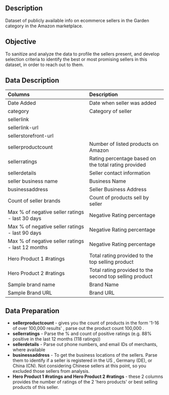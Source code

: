 ## Description
Dataset of publicly available info on ecommerce sellers in the Garden category in the Amazon marketplace.

## Objective
To sanitize and analyze the data to profile the sellers present, and develop selection criteria to identify the best or most promising sellers in this dataset, in order to reach out to them.

## Data Description
|Columns                                             | Description
|:---------------------------------------------------|:------------------------------------------------
|Date Added                                          | Date when seller was added
|category                                            | Category of seller
|sellerlink                                          |
|sellerlink-url                                      |
|sellerstorefront-url                                | 
|sellerproductcount                                  | Number of listed products on Amazon
|sellerratings                                       | Rating percentage based on the total rating provided
|sellerdetails                                       | Seller contact information
|seller business name                                | Business Name
|businessaddress                                     | Seller Business Address
|Count of seller brands                              | Count of products sell by seller
|Max % of negative seller ratings - last 30 days     | Negative Rating percentage
|Max % of negative seller ratings - last 90 days     | Negative Rating percentage
|Max % of negative seller ratings - last 12 months   | Negative Rating percentage
|Hero Product 1 #ratings                             | Total rating provided to the top selling product
|Hero Product 2 #ratings                             | Total rating provided to the second top selling product
|Sample brand name                                   | Brand Name
|Sample Brand URL                                    | Brand URL

## Data Preparation
 - **sellerproductcount** - gives you the count of products in the form '1-16 of over 100,000 results' , parse out the product count 100,000 .
 - **sellerratings** - Parse the % and count of positive ratings (e.g. 88% positive in the last 12 months (118 ratings))
 - **sellerdetails** - Parse out phone numbers, and email IDs of merchants, where available
 - **businessaddress** - To get the business locations of the sellers. Parse them to identify if a seller is registered in the US , Germany (DE), or China (CN). Not considering Chinese sellers at this point, so you excluded those sellers from analysis.
 - **Hero Product 1 #ratings and Hero Product 2 #ratings** - these 2 columns provides the number of ratings of the 2 'hero products' or best selling products of this seller.

